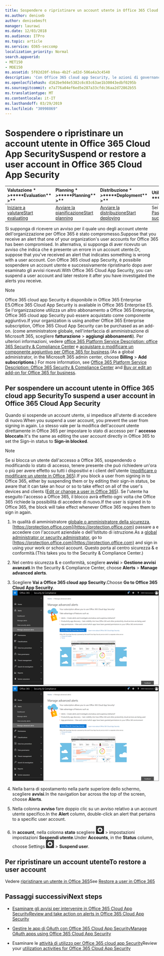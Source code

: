 ```yaml
---
title: Sospendere o ripristinare un account utente in Office 365 Cloud App Security
ms.author: deniseb
author: denisebmsft
manager: laurawi
ms.date: 12/03/2018
ms.audience: ITPro
ms.topic: article
ms.service: O365-seccomp
localization_priority: Normal
search.appverid:
- MET150
- MOE150
ms.assetid: 5f02d20f-b9aa-4b2f-ad2d-506a4a3c4540
description: 'Con Office 365 cloud app Security, le azioni di governance che è possibile intraprendere sono la sospensione o la sospensione di un account utente. '
ms.openlocfilehash: d162be9d4e5382c6c03c63ae1b30043edbf0295b
ms.sourcegitcommit: e7a776a04ef6ed5e287a33cfdc36aa2d72862b55
ms.translationtype: MT
ms.contentlocale: it-IT
ms.lasthandoff: 03/29/2019
ms.locfileid: "30998869"
---
```

# <a name="suspend-or-restore-a-user-account-in-office-365-cloud-app-security"></a><span data-ttu-id="62bb1-103">Sospendere o ripristinare un account utente in Office 365 Cloud App Security</span><span class="sxs-lookup"><span data-stu-id="62bb1-103">Suspend or restore a user account in Office 365 Cloud App Security</span></span>

|<span data-ttu-id="62bb1-104">Valutazione \* *\>*\*</span><span class="sxs-lookup"><span data-stu-id="62bb1-104">\*\*\*\*Evaluation\*\* \>\*\*</span></span>|<span data-ttu-id="62bb1-105">Planning \* *\>*\*</span><span class="sxs-lookup"><span data-stu-id="62bb1-105">\*\*\*\*Planning\*\* \>\*\*</span></span>|<span data-ttu-id="62bb1-106">Distribuzione \* *\>*\*</span><span class="sxs-lookup"><span data-stu-id="62bb1-106">\*\*\*\*Deployment\*\* \>\*\*</span></span>|<span data-ttu-id="62bb1-107">Utilizzo \* \* \* \*</span><span class="sxs-lookup"><span data-stu-id="62bb1-107">\*\*\*\*Utilization\*\*\*\*</span></span>|
|:-----|:-----|:-----|:-----|
|[<span data-ttu-id="62bb1-108">Iniziare a valutare</span><span class="sxs-lookup"><span data-stu-id="62bb1-108">Start evaluating</span></span>](office-365-cas-overview.md) <br/> |[<span data-ttu-id="62bb1-109">Avviare la pianificazione</span><span class="sxs-lookup"><span data-stu-id="62bb1-109">Start planning</span></span>](get-ready-for-office-365-cas.md) <br/> |[<span data-ttu-id="62bb1-110">Avviare la distribuzione</span><span class="sxs-lookup"><span data-stu-id="62bb1-110">Start deploying</span></span>](turn-on-office-365-cas.md) <br/> |<span data-ttu-id="62bb1-111">Sei qui!</span><span class="sxs-lookup"><span data-stu-id="62bb1-111">You are here!</span></span>  <br/> [<span data-ttu-id="62bb1-112">Passaggi successivi</span><span class="sxs-lookup"><span data-stu-id="62bb1-112">Next steps</span></span>](#next-steps)<br/> |
   
<span data-ttu-id="62bb1-113">Si supponga di ricevere un avviso per il quale uno degli account utente dell'organizzazione per Office 365 è stato compromesso.</span><span class="sxs-lookup"><span data-stu-id="62bb1-113">Suppose that you receive an alert that one of your organization's user accounts for Office 365 has been compromised.</span></span> <span data-ttu-id="62bb1-114">In alternativa, si supponga di aver ricevuto un avviso che indica che è presente un errore in un account utente.</span><span class="sxs-lookup"><span data-stu-id="62bb1-114">Or, suppose that you've received an alert that indicates something is wrong with a user account.</span></span> <span data-ttu-id="62bb1-115">Con Office 365 cloud app Security, è possibile sospendere un account utente e successivamente ripristinarlo dopo aver esaminato gli avvisi ricevuti.</span><span class="sxs-lookup"><span data-stu-id="62bb1-115">With Office 365 Cloud App Security, you can suspend a user account and later restore it after you have investigated the alerts you receive.</span></span>
  
> [!NOTE]
> <span data-ttu-id="62bb1-116">Office 365 cloud app Security è disponibile in Office 365 Enterprise E5.</span><span class="sxs-lookup"><span data-stu-id="62bb1-116">Office 365 Cloud App Security is available in Office 365 Enterprise E5.</span></span> <span data-ttu-id="62bb1-117">Se l'organizzazione utilizza un altro abbonamento a Office 365 Enterprise, Office 365 cloud app Security può essere acquistato come componente aggiuntivo.</span><span class="sxs-lookup"><span data-stu-id="62bb1-117">If your organization is using another Office 365 Enterprise subscription, Office 365 Cloud App Security can be purchased as an add-on.</span></span> <span data-ttu-id="62bb1-118">(come amministratore globale, nell'interfaccia di amministrazione di Microsoft 365, scegliere **fatturazione** \> **aggiungi abbonamenti**). Per ulteriori informazioni, vedere [office 365 Platform Service Description: office 365 Security &amp; Compliance Center](https://technet.microsoft.com/en-us/library/dn933793.aspx) e [acquistare o modificare un componente aggiuntivo per Office 365 for business](https://support.office.com/article/4e7b57d6-b93b-457d-aecd-0ea58bff07a6).</span><span class="sxs-lookup"><span data-stu-id="62bb1-118">(As a global administrator, in the Microsoft 365 admin center, choose **Billing** \> **Add subscriptions**.) For more information, see [Office 365 Platform Service Description: Office 365 Security &amp; Compliance Center](https://technet.microsoft.com/en-us/library/dn933793.aspx) and [Buy or edit an add-on for Office 365 for business](https://support.office.com/article/4e7b57d6-b93b-457d-aecd-0ea58bff07a6).</span></span> 
  
## <a name="to-suspend-a-user-account-in-office-365-cloud-app-security"></a><span data-ttu-id="62bb1-119">Per sospendere un account utente in Office 365 cloud app Security</span><span class="sxs-lookup"><span data-stu-id="62bb1-119">To suspend a user account in Office 365 Cloud App Security</span></span>

<span data-ttu-id="62bb1-120">Quando si sospende un account utente, si impedisce all'utente di accedere di nuovo.</span><span class="sxs-lookup"><span data-stu-id="62bb1-120">When you suspend a user account, you prevent the user from signing in again.</span></span> <span data-ttu-id="62bb1-121">Lo stesso vale per la modifica dell'account utente direttamente in Office 365 per impostare lo stato di accesso per l' **accesso bloccato**.</span><span class="sxs-lookup"><span data-stu-id="62bb1-121">It's the same as editing the user account directly in Office 365 to set the Sign-in status to **Sign-in blocked**.</span></span>
  
> [!NOTE]
> <span data-ttu-id="62bb1-122">Se si blocca un utente dall'accesso a Office 365, sospendendo o modificando lo stato di accesso, tenere presente che può richiedere un'ora o più per avere effetto su tutti i dispositivi e i client dell'utente ([modificare o modificare un utente in Office 365](https://support.office.com/article/42BB3F17-8F9D-4182-B434-5F1C8024E614#SingleUserPreview)).</span><span class="sxs-lookup"><span data-stu-id="62bb1-122">If you block a user from signing in to Office 365, either by suspending them or by editing their sign-in status, be aware that it can take an hour or so to take effect on all of the user's devices and clients ([Edit or change a user in Office 365](https://support.office.com/article/42BB3F17-8F9D-4182-B434-5F1C8024E614#SingleUserPreview)).</span></span> <span data-ttu-id="62bb1-123">Se l'utente ha eseguito l'accesso a Office 365, il blocco avrà effetto ogni volta che Office 365 richiede la possibilità di accedere di nuovo.</span><span class="sxs-lookup"><span data-stu-id="62bb1-123">If the user is signed in to Office 365, the block will take effect whenever Office 365 requires them to sign in again.</span></span> 
  
1. <span data-ttu-id="62bb1-124">In qualità di amministratore [globale o amministratore della sicurezza](permissions-in-the-security-and-compliance-center.md), [https://protection.office.com](https://protection.office.com) passare a e accedere con l'account aziendale o dell'Istituto di istruzione.</span><span class="sxs-lookup"><span data-stu-id="62bb1-124">As a [global administrator or security administrator](permissions-in-the-security-and-compliance-center.md), go to [https://protection.office.com](https://protection.office.com) and sign in using your work or school account.</span></span> <span data-ttu-id="62bb1-125">Questo porta al centro sicurezza &amp; e conformità.</span><span class="sxs-lookup"><span data-stu-id="62bb1-125">(This takes you to the Security &amp; Compliance Center.)</span></span> 
    
2. <span data-ttu-id="62bb1-126">Nel centro sicurezza &amp; e conformità, scegliere **avvisi** \> **Gestione avvisi avanzati**.</span><span class="sxs-lookup"><span data-stu-id="62bb1-126">In the Security &amp; Compliance Center, choose **Alerts** \> **Manage advanced alerts**.</span></span>
    
3. <span data-ttu-id="62bb1-127">Scegliere **Vai a Office 365 cloud app Security**.</span><span class="sxs-lookup"><span data-stu-id="62bb1-127">Choose **Go to Office 365 Cloud App Security**.</span></span><br><span data-ttu-id="62bb1-128">![Nel centro sicurezza &amp; e conformità, scegliere Gestisci avvisi avanzati per accedere a Office 365 cloud app Security](media/958632d4-03e3-4ade-8e22-d5509db6fca7.png)</span><span class="sxs-lookup"><span data-stu-id="62bb1-128">![In the Security &amp; Compliance Center, choose Manage Advanced Alerts to go to Office 365 Cloud App Security](media/958632d4-03e3-4ade-8e22-d5509db6fca7.png)</span></span><br>
  
4. <span data-ttu-id="62bb1-129">Nella barra di spostamento nella parte superiore dello schermo, scegliere **avvisi**.</span><span class="sxs-lookup"><span data-stu-id="62bb1-129">In the navigation bar across the top of the screen, choose **Alerts**.</span></span>
    
5. <span data-ttu-id="62bb1-130">Nella colonna **avviso** fare doppio clic su un avviso relativo a un account utente specifico.</span><span class="sxs-lookup"><span data-stu-id="62bb1-130">In the **Alert** column, double-click an alert that pertains to a specific user account.</span></span> 
    
6. <span data-ttu-id="62bb1-131">In **account**, nella colonna **stato** scegliere ![l'icona](media/e01b75cc-b28f-4b83-8f86-b1b13dc27ab2.png) \> impostazioni impostazioni **Sospendi utente**.</span><span class="sxs-lookup"><span data-stu-id="62bb1-131">Under **Accounts**, in the **Status** column, choose Settings ![settings icon](media/e01b75cc-b28f-4b83-8f86-b1b13dc27ab2.png) \> **Suspend user**.</span></span>
    
## <a name="to-restore-a-user-account"></a><span data-ttu-id="62bb1-132">Per ripristinare un account utente</span><span class="sxs-lookup"><span data-stu-id="62bb1-132">To restore a user account</span></span>

<span data-ttu-id="62bb1-133">Vedere [ripristinare un utente in Office 365](https://support.office.com/article/2c261e42-5dd1-48b0-845f-2a016d29cfc1)</span><span class="sxs-lookup"><span data-stu-id="62bb1-133">See [Restore a user in Office 365](https://support.office.com/article/2c261e42-5dd1-48b0-845f-2a016d29cfc1)</span></span>
  
## <a name="next-steps"></a><span data-ttu-id="62bb1-134">Passaggi successivi</span><span class="sxs-lookup"><span data-stu-id="62bb1-134">Next steps</span></span>

- [<span data-ttu-id="62bb1-135">Esaminare gli avvisi per intervenire in Office 365 Cloud App Security</span><span class="sxs-lookup"><span data-stu-id="62bb1-135">Review and take action on alerts in Office 365 Cloud App Security</span></span>](review-office-365-cas-alerts.md)
    
- [<span data-ttu-id="62bb1-136">Gestire le app di OAuth con Office 365 Cloud App Security</span><span class="sxs-lookup"><span data-stu-id="62bb1-136">Manage OAuth apps using Office 365 Cloud App Security</span></span>](manage-app-permissions-in-ocas.md)
    
- <span data-ttu-id="62bb1-137">Esaminare le [attività di utilizzo per Office 365 cloud app Security](utilization-activities-for-ocas.md)</span><span class="sxs-lookup"><span data-stu-id="62bb1-137">Review your [utilization activities for Office 365 Cloud App Security](utilization-activities-for-ocas.md)</span></span>
    


